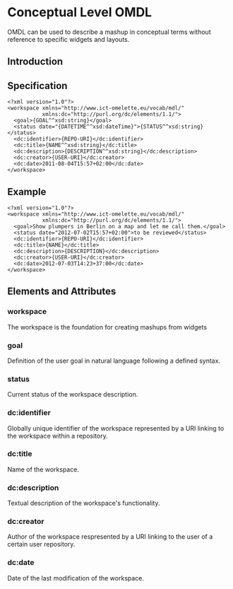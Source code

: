# Conceptual Level OMDL #

OMDL can be used to describe a mashup in conceptual terms without reference to specific widgets and layouts. 

## Introduction

## Specification

    <?xml version="1.0"?>
    <workspace xmlns="http://www.ict-omelette.eu/vocab/mdl/"
               xmlns:dc="http://purl.org/dc/elements/1.1/">
      <goal>{GOAL^^xsd:string}</goal>
      <status date="{DATETIME^^xsd:dateTime}">{STATUS^^xsd:string}</status>
      <dc:identifier>{REPO-URI}</dc:identifier>
      <dc:title>{NAME^^xsd:string}</dc:title>
      <dc:description>{DESCRIPTION^^xsd:string}</dc:description>
      <dc:creator>{USER-URI}</dc:creator>     
      <dc:date>2011-08-04T15:57+02:00</dc:date>  
    </workspace>
    
## Example

    <?xml version="1.0"?>
    <workspace xmlns="http://www.ict-omelette.eu/vocab/mdl/"
               xmlns:dc="http://purl.org/dc/elements/1.1/">
      <goal>Show plumpers in Berlin on a map and let me call them.</goal>
      <status date="2012-07-02T15:57+02:00">to be reviewed</status>
      <dc:identifier>{REPO-URI}</dc:identifier>
      <dc:title>{NAME}</dc:title>
      <dc:description>{DESCRIPTION}</dc:description>
      <dc:creator>{USER-URI}</dc:creator>
      <dc:date>2012-07-03T14:23+37:00</dc:date>     
    </workspace>

## Elements and Attributes

### workspace

The workspace is the foundation for creating mashups from widgets

### goal

Definition of the user goal in natural language following a defined syntax.

### status

Current status of the workspace description.

### dc:identifier

Globally unique identifier of the workspace represented by a URI linking to the workspace within a repository.

### dc:title

Name of the workspace.

### dc:description

Textual description of the workspace's functionality.

### dc:creator

Author of the workspace respresented by a URI linking to the user of a certain user repository.

### dc:date

Date of the last modification of the workspace.
